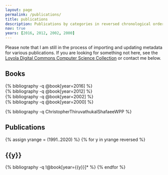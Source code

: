 ```yaml
---
layout: page
permalink: /publications/
title: publications
description: Publications by categories in reversed chronological order.
nav: true
years: [2016, 2012, 2002, 2000]
---
```


Please note that I am still in the process of importing and updating metadata for various publications.
If you are looking for something not here, see the [Loyola Digital Commons Computer Science Collection](https://ecommons.luc.edu/cs_facpubs/) or contact me below.

## Books

<div class="publications">
{% bibliography -q @book[year=2016] %}
</div>

<div class="publications">
{% bibliography -q @book[year=2012] %}
</div>

<div class="publications">
{% bibliography -q @book[year=2002] %}
</div>

<div class="publications">
{% bibliography -q @book[year=2000] %}
</div>

{% bibliography -q ChristopherThiruvathukalShafaeeWPP %}
## Publications

<div class="publications">

{% assign yrange = (1991..2020) %}
{% for y in yrange reversed %}
  <h2 class="year">{{y}}</h2>
  {% bibliography -q !@book[year={{y}}]* %}
{% endfor %}

</div>
